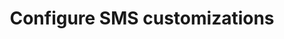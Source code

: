 ---
title: Configure SMS customizations
excerpt: Learn how to customize the SMS messages sent to your users.
layout: Guides
sections:
 - before-you-begin
 - customize-default-sms
 - add-translation
 - next-steps
---